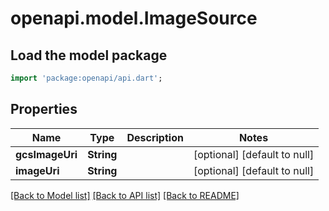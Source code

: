 # openapi.model.ImageSource

## Load the model package
```dart
import 'package:openapi/api.dart';
```

## Properties
Name | Type | Description | Notes
------------ | ------------- | ------------- | -------------
**gcsImageUri** | **String** |  | [optional] [default to null]
**imageUri** | **String** |  | [optional] [default to null]

[[Back to Model list]](../README.md#documentation-for-models) [[Back to API list]](../README.md#documentation-for-api-endpoints) [[Back to README]](../README.md)


